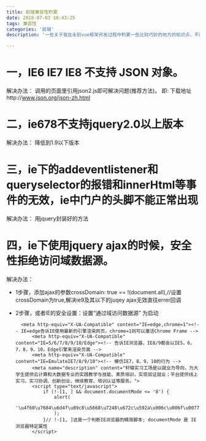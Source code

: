 ```yaml
---
title: 前端兼容性积累
date: 2018-07-03 10:43:25
tags: 兼容性
categories: '前端'
description: '一些关于我在永别vue框架开发过程中积累一些比较巧妙的地方的知识点，不断累计，持续更新~'

---
```



# 一，IE6 IE7 IE8 不支持 JSON 对象。
解决办法：
调用的页面里引用json2.js即可解决问题(推荐方法)。
即:<script type="text/JavaScript" src="js/json2.js"></script>
下载地址http://www.json.org/json-zh.html

# 二，ie678不支持jquery2.0以上版本
解决办法：
降低到1.9以下版本

# 三，ie下的addeventlistener和queryselector的报错和innerHtml等事件的无效，ie中门户的头脚不能正常出现
解决办法：
用jquery封装好的方法

# 四，ie下使用jquery ajax的时候，安全性拒绝访问域数据源。
解决办法：

- 1步骤，添加ajax的参数crossDomain: true == !(document.all),//设置crossDomain为true,解决ie9及其以下的juqey ajax无效直往errer回调
- 2步骤，或者IE的安全设置：设置“通过域访问数据源” 为启动



		<meta http-equiv="X-UA-Compatible" content="IE=edge,chrome=1"><!-- IE=edge告诉IE使用最新的引擎渲染网页，chrome=1则可以激活Chrome Frame -->
		    <meta http-equiv="X-UA-Compatible" content="IE=5/6/7/8/9/10/Edge"><!-- 告诉IE浏览器，IE8/9都会以IE5，6，7，8，9，10，Edge引擎来渲染页面 -->
		    <meta http-equiv="X-UA-Compatible" content="IE=EmulateIE7/8/9/10"><!-- 模仿IE7，8，9，10的行为 -->
		    <meta name="description" content="轩辕实习工场是以就业为导向，为大学生提供云计算和大数据专业的实践教学与技能、素质培训，实现双证就业；平台提供线上实习、实习协调、创新创业、继续教育、培训认证等服务。">
		    <script type="text/javascript">
		        if (!-[1, ] && document.documentMode <= '8') {
		            alert(
		                '\u4f60\u7684\u6d4f\u89c8\u5668\u7248\u672c\u592a\u006c\u006f\u0077\u4e86\u002c\u5df2\u7ecf\u548c\u65f6\u4ee3\u8131\u8f68\u4e86\u002c\u8bf7\u66f4\u65b0\u5230\u0069\u0065\u0039\u53ca\u5176\u4ee5\u4e0a\u7684\u7248\u672c\uff1b\u6216\u4f7f\u7528\u8c37\u6b4c\uff0c\u706b\u72d0\uff0c\u0033\u0036\u0030\u7b49\u6d4f\u89c8\u5668\u8bbf\u95ee'
		            );
		        }// !-[1, ]这是一个判断IE浏览器的精简脚本; documentMode 是 IE 浏览器特定属性
		    </script>